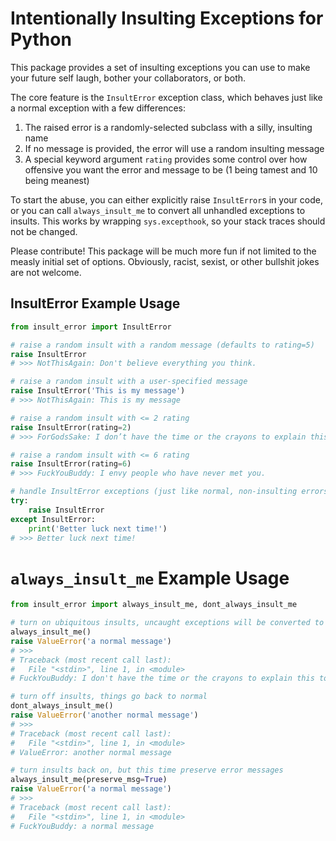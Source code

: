 # Intentionally Insulting Exceptions for Python

This package provides a set of insulting exceptions you can use to make your
future self laugh, bother your collaborators, or both.

The core feature is the `InsultError` exception class, which behaves just like
a normal exception with a few differences:
1. The raised error is a randomly-selected subclass with a silly, insulting name
2. If no message is provided, the error will use a random insulting message
3. A special keyword argument `rating` provides some control over how offensive
   you want the error and message to be (1 being tamest and 10 being meanest)
   
To start the abuse, you can either explicitly raise `InsultError`s in your code,
or you can call `always_insult_me` to convert all unhandled exceptions to insults.
This works by wrapping `sys.excepthook`, so your stack traces should not be changed.

Please contribute! This package will be much more fun if not limited to the
measly initial set of options. Obviously, racist, sexist, or other bullshit
jokes are not welcome.

## InsultError Example Usage

```python
from insult_error import InsultError

# raise a random insult with a random message (defaults to rating=5)
raise InsultError
# >>> NotThisAgain: Don't believe everything you think.

# raise a random insult with a user-specified message
raise InsultError('This is my message')
# >>> NotThisAgain: This is my message

# raise a random insult with <= 2 rating
raise InsultError(rating=2)
# >>> ForGodsSake: I don’t have the time or the crayons to explain this to you.

# raise a random insult with <= 6 rating
raise InsultError(rating=6)
# >>> FuckYouBuddy: I envy people who have never met you.

# handle InsultError exceptions (just like normal, non-insulting errors)
try:
    raise InsultError
except InsultError:
    print('Better luck next time!')
# >>> Better luck next time!
```

# `always_insult_me` Example Usage

```python
from insult_error import always_insult_me, dont_always_insult_me

# turn on ubiquitous insults, uncaught exceptions will be converted to InsultErrors and messages replaced too
always_insult_me()
raise ValueError('a normal message')
# >>>
# Traceback (most recent call last):
#   File "<stdin>", line 1, in <module>
# FuckYouBuddy: I don't have the time or the crayons to explain this to you

# turn off insults, things go back to normal
dont_always_insult_me()  
raise ValueError('another normal message')
# >>>
# Traceback (most recent call last):
#   File "<stdin>", line 1, in <module>
# ValueError: another normal message

# turn insults back on, but this time preserve error messages
always_insult_me(preserve_msg=True)
raise ValueError('a normal message')
# >>>
# Traceback (most recent call last):
#   File "<stdin>", line 1, in <module>
# FuckYouBuddy: a normal message
```
